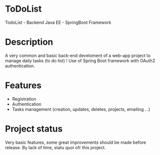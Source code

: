 # ToDoList
TodoList - Backend Java EE - SpringBoot Framework

# Description
A very common and basic back-end develoment of a web-app project to manage daily tasks (to do list) !
Use of Spring Boot framework with OAuth2 authentication.

# Features
- Registration
- Authentication
- Tasks management (creation, updates, deletes, projects, emailing ...)

# Project status
Very basic features, some great improvements should be made before release. By lack of time, statu quoi ofr this project.
